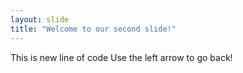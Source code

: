 ```yaml
---
layout: slide
title: "Welcome to our second slide!"
---
```

This is new line of code
Use the left arrow to go back!
